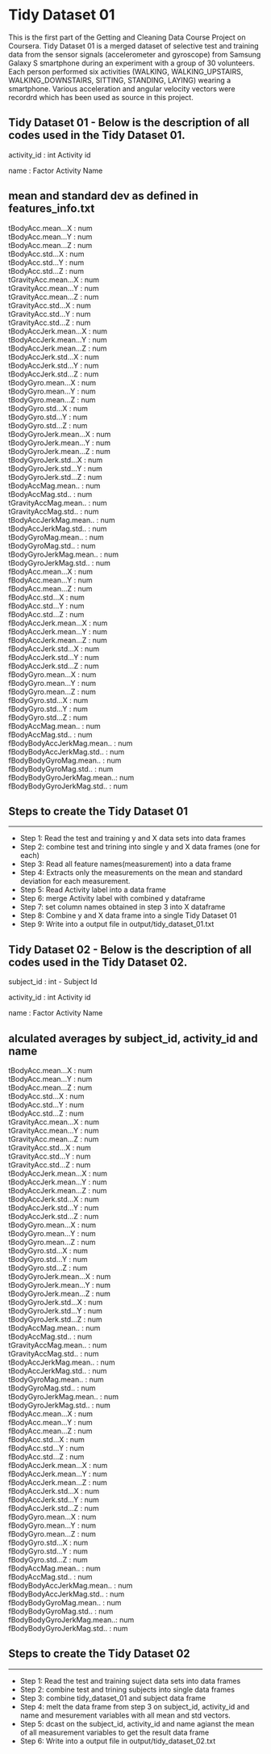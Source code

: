 Tidy Dataset 01
========================================================

This is the first part of the Getting and Cleaning Data Course Project on Coursera. Tidy Dataset 01 is a merged dataset of selective test and training data from the sensor signals (accelerometer and gyroscope) from Samsung Galaxy S smartphone during an experiment with a group of 30 volunteers. Each person performed six activities (WALKING, WALKING_UPSTAIRS, WALKING_DOWNSTAIRS, SITTING, STANDING, LAYING) wearing a smartphone. Various acceleration and angular velocity vectors were recordrd which has been used as source in this project.

## Tidy Dataset 01 - Below is the description of all codes used in the Tidy Dataset 01.


activity_id                 : int   Activity id

name                        : Factor  Activity Name


## mean and standard dev as defined in features_info.txt

tBodyAcc.mean...X          : num  
tBodyAcc.mean...Y          : num  
tBodyAcc.mean...Z          : num  
tBodyAcc.std...X           : num  
tBodyAcc.std...Y           : num  
tBodyAcc.std...Z           : num  
tGravityAcc.mean...X       : num  
tGravityAcc.mean...Y       : num  
tGravityAcc.mean...Z       : num  
tGravityAcc.std...X        : num  
tGravityAcc.std...Y        : num  
tGravityAcc.std...Z        : num  
tBodyAccJerk.mean...X      : num  
tBodyAccJerk.mean...Y      : num  
tBodyAccJerk.mean...Z      : num  
tBodyAccJerk.std...X       : num  
tBodyAccJerk.std...Y       : num  
tBodyAccJerk.std...Z       : num  
tBodyGyro.mean...X         : num  
tBodyGyro.mean...Y         : num  
tBodyGyro.mean...Z         : num  
tBodyGyro.std...X          : num  
tBodyGyro.std...Y          : num  
tBodyGyro.std...Z          : num  
tBodyGyroJerk.mean...X     : num  
tBodyGyroJerk.mean...Y     : num  
tBodyGyroJerk.mean...Z     : num  
tBodyGyroJerk.std...X      : num  
tBodyGyroJerk.std...Y      : num  
tBodyGyroJerk.std...Z      : num  
tBodyAccMag.mean..         : num  
tBodyAccMag.std..          : num  
tGravityAccMag.mean..      : num  
tGravityAccMag.std..       : num  
tBodyAccJerkMag.mean..     : num  
tBodyAccJerkMag.std..      : num  
tBodyGyroMag.mean..        : num  
tBodyGyroMag.std..         : num  
tBodyGyroJerkMag.mean..    : num  
tBodyGyroJerkMag.std..     : num  
fBodyAcc.mean...X          : num  
fBodyAcc.mean...Y          : num  
fBodyAcc.mean...Z          : num  
fBodyAcc.std...X           : num  
fBodyAcc.std...Y           : num  
fBodyAcc.std...Z           : num  
fBodyAccJerk.mean...X      : num  
fBodyAccJerk.mean...Y      : num  
fBodyAccJerk.mean...Z      : num  
fBodyAccJerk.std...X       : num  
fBodyAccJerk.std...Y       : num  
fBodyAccJerk.std...Z       : num  
fBodyGyro.mean...X         : num  
fBodyGyro.mean...Y         : num  
fBodyGyro.mean...Z         : num  
fBodyGyro.std...X          : num  
fBodyGyro.std...Y          : num  
fBodyGyro.std...Z          : num  
fBodyAccMag.mean..         : num  
fBodyAccMag.std..          : num  
fBodyBodyAccJerkMag.mean.. : num  
fBodyBodyAccJerkMag.std..  : num  
fBodyBodyGyroMag.mean..    : num  
fBodyBodyGyroMag.std..     : num  
fBodyBodyGyroJerkMag.mean..: num  
fBodyBodyGyroJerkMag.std.. : num  

## Steps to create the Tidy Dataset 01
-------------------------------------------------------------------
* Step 1: Read the test and training y and X data sets into data frames
* Step 2: combine test and trining into single y and X data frames (one for each) 
* Step 3: Read all feature names(measurement) into a data frame
* Step 4: Extracts only the measurements on the mean and standard deviation for each measurement. 
* Step 5: Read Activity label into a data frame
* Step 6: merge Activity label with combined y dataframe
* Step 7: set column names obtained in step 3 into X dataframe
* Step 8: Combine y and X data frame into a single Tidy Dataset 01
* Step 9: Write into a output file in output/tidy_dataset_01.txt


## Tidy Dataset 02 - Below is the description of all codes used in the Tidy Dataset 02.

subject_id                  : int  - Subject Id

activity_id                 : int   Activity id

name                        : Factor  Activity Name


##  						 alculated averages by subject_id, activity_id and name
tBodyAcc.mean...X          : num  
tBodyAcc.mean...Y          : num  
tBodyAcc.mean...Z          : num  
tBodyAcc.std...X           : num  
tBodyAcc.std...Y           : num  
tBodyAcc.std...Z           : num  
tGravityAcc.mean...X       : num  
tGravityAcc.mean...Y       : num  
tGravityAcc.mean...Z       : num  
tGravityAcc.std...X        : num  
tGravityAcc.std...Y        : num  
tGravityAcc.std...Z        : num  
tBodyAccJerk.mean...X      : num  
tBodyAccJerk.mean...Y      : num  
tBodyAccJerk.mean...Z      : num  
tBodyAccJerk.std...X       : num  
tBodyAccJerk.std...Y       : num  
tBodyAccJerk.std...Z       : num  
tBodyGyro.mean...X         : num  
tBodyGyro.mean...Y         : num  
tBodyGyro.mean...Z         : num  
tBodyGyro.std...X          : num  
tBodyGyro.std...Y          : num  
tBodyGyro.std...Z          : num  
tBodyGyroJerk.mean...X     : num  
tBodyGyroJerk.mean...Y     : num  
tBodyGyroJerk.mean...Z     : num  
tBodyGyroJerk.std...X      : num  
tBodyGyroJerk.std...Y      : num  
tBodyGyroJerk.std...Z      : num  
tBodyAccMag.mean..         : num  
tBodyAccMag.std..          : num  
tGravityAccMag.mean..      : num  
tGravityAccMag.std..       : num  
tBodyAccJerkMag.mean..     : num  
tBodyAccJerkMag.std..      : num  
tBodyGyroMag.mean..        : num  
tBodyGyroMag.std..         : num  
tBodyGyroJerkMag.mean..    : num  
tBodyGyroJerkMag.std..     : num  
fBodyAcc.mean...X          : num  
fBodyAcc.mean...Y          : num  
fBodyAcc.mean...Z          : num  
fBodyAcc.std...X           : num  
fBodyAcc.std...Y           : num  
fBodyAcc.std...Z           : num  
fBodyAccJerk.mean...X      : num  
fBodyAccJerk.mean...Y      : num  
fBodyAccJerk.mean...Z      : num  
fBodyAccJerk.std...X       : num  
fBodyAccJerk.std...Y       : num  
fBodyAccJerk.std...Z       : num  
fBodyGyro.mean...X         : num  
fBodyGyro.mean...Y         : num  
fBodyGyro.mean...Z         : num  
fBodyGyro.std...X          : num  
fBodyGyro.std...Y          : num  
fBodyGyro.std...Z          : num  
fBodyAccMag.mean..         : num  
fBodyAccMag.std..          : num  
fBodyBodyAccJerkMag.mean.. : num  
fBodyBodyAccJerkMag.std..  : num  
fBodyBodyGyroMag.mean..    : num  
fBodyBodyGyroMag.std..     : num  
fBodyBodyGyroJerkMag.mean..: num  
fBodyBodyGyroJerkMag.std.. : num  

## Steps to create the Tidy Dataset 02
-------------------------------------------------------------------
* Step 1: Read the test and training suject data sets into data frames
* Step 2: combine test and trining subjects into single data frames
* Step 3: combine tidy_dataset_01 and subject data frame
* Step 4: melt the data frame from step 3 on subject_id, activity_id and name and mesurement variables with all mean and std vectors. 
* Step 5: dcast on the subject_id, activity_id and name agianst the mean of all measurement variables to get the result data frame
* Step 6: Write into a output file in output/tidy_dataset_02.txt
